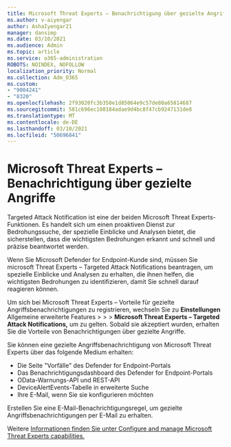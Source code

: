 ```yaml
---
title: Microsoft Threat Experts – Benachrichtigung über gezielte Angriffe
ms.author: v-aiyengar
author: AshaIyengar21
manager: dansimp
ms.date: 03/10/2021
ms.audience: Admin
ms.topic: article
ms.service: o365-administration
ROBOTS: NOINDEX, NOFOLLOW
localization_priority: Normal
ms.collection: Adm_O365
ms.custom:
- "9004241"
- "8320"
ms.openlocfilehash: 2f93020fc3b350e1d85064e9c57de80a65814687
ms.sourcegitcommit: 581c696ec108184adae9d4bc8f47cb9247131de8
ms.translationtype: MT
ms.contentlocale: de-DE
ms.lasthandoff: 03/10/2021
ms.locfileid: "50696841"
---
```

# <a name="microsoft-threat-experts---targeted-attack-notification"></a>Microsoft Threat Experts – Benachrichtigung über gezielte Angriffe

Targeted Attack Notification ist eine der beiden Microsoft Threat Experts-Funktionen. Es handelt sich um einen proaktiven Dienst zur Bedrohungssuche, der spezielle Einblicke und Analysen bietet, die sicherstellen, dass die wichtigsten Bedrohungen erkannt und schnell und präzise beantwortet werden.

Wenn Sie Microsoft Defender for Endpoint-Kunde sind, müssen Sie microsoft Threat Experts – Targeted Attack Notifications beantragen, um spezielle Einblicke und Analysen zu erhalten, die ihnen helfen, die wichtigsten Bedrohungen zu identifizieren, damit Sie schnell darauf reagieren können.

Um sich bei Microsoft Threat Experts – Vorteile für gezielte Angriffsbenachrichtigungen zu registrieren, wechseln Sie zu **Einstellungen** Allgemeine erweiterte Features  >    >    >  **Microsoft Threat Experts – Targeted Attack Notifications,** um zu gelten. Sobald sie akzeptiert wurden, erhalten Sie die Vorteile von Benachrichtigungen über gezielte Angriffe.

Sie können eine gezielte Angriffsbenachrichtigung von Microsoft Threat Experts über das folgende Medium erhalten:

- Die Seite "Vorfälle" des Defender for Endpoint-Portals
- Das Benachrichtigungsdashboard des Defender for Endpoint-Portals
- OData-Warnungs-API und REST-API
- DeviceAlertEvents-Tabelle in erweiterte Suche
- Ihre E-Mail, wenn Sie sie konfigurieren möchten

Erstellen Sie eine E-Mail-Benachrichtigungsregel, um gezielte Angriffsbenachrichtigungen per E-Mail zu erhalten. 

Weitere [Informationen finden Sie unter Configure and manage Microsoft Threat Experts capabilities.](https://docs.microsoft.com/windows/security/threat-protection/microsoft-defender-atp/configure-microsoft-threat-experts)
